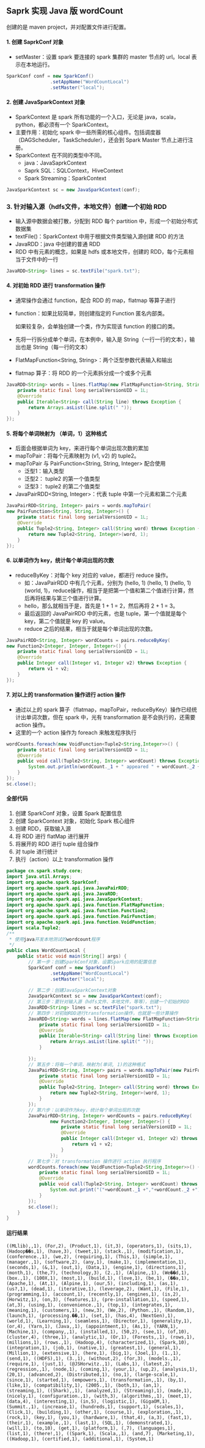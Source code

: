 ## Saprk 实现 Java 版 wordCount

创建的是 maven project，并对配置文件进行配置。

#### 1. 创建 SaprkConf 对象

- setMaster：设置 spark 要连接的 spark 集群的 master 节点的 url。local 表示在本地运行。

````java
SparkConf conf = new SparkConf()
				.setAppName("WordCountLocal")
				.setMaster("local");  
````

#### 2. 创建 JavaSparkContext 对象

- SparkContext 是 spark 所有功能的一个入口，无论是 java，scala，python，都必须有一个 SparkContext。
- 主要作用：初始化 spark 中一些所需的核心组件。包括调度器（DAGScheduler，TaskScheduler），还会到 Spark Master 节点上进行注册。
- SparkContext 在不同的类型中不同。
  - java：JavaSaprkContext
  - Saprk SQL：SQLContext，HiveContext
  - Spark Streaming：SparkContext

````java
JavaSparkContext sc = new JavaSparkContext(conf);
````

### 3. 针对输入源（hdfs文件，本地文件）创建一个初始 RDD

- 输入源中数据会被打散，分配到 RDD 每个 partition 中，形成一个初始分布式数据集
- textFile()：SparkContext 中用于根据文件类型输入源创建 RDD 的方法
- JavaRDD：java 中创建的普通 RDD
- RDD 中有元素的概念，如果是 hdfs 或本地文件，创建的 RDD，每个元素相当于文件中的一行

````java
JavaRDD<String> lines = sc.textFile("spark.txt");
````

#### 4. 对初始 RDD 进行 transformation 操作

- 通常操作会通过 function，配合 RDD 的 map，flatmap 等算子进行

- function：如果比较简单，则创建指定的 Function 匿名内部类。

  如果较复杂，会单独创建一个类，作为实现该 function 的接口的类。

- 先将一行拆分成单个单词，在本例中，输入是 String（一行一行的文本），输出也是 String（每一行的文本）

- FlatMapFunction<String, String>：两个泛型参数代表输入和输出

- flatmap 算子：将 RDD 的一个元素拆分成一个或多个元素

````java
JavaRDD<String> words = lines.flatMap(new FlatMapFunction<String, String>() {
	private static final long serialVersionUID = 1L;
    @Override
    public Iterable<String> call(String line) throws Exception {
        return Arrays.asList(line.split(" "));  
    }
});
````

#### 5. 将每个单词映射为 （单词，1）这种格式

- 后面会根据单词为 key，来进行每个单词出现次数的累加
- mapToPair：将每个元素映射为 (v1, v2) 的 tuple2。
- mapToPair 与 PairFunction<String, String, Integer> 配合使用
  - 泛型1：输入类型
  - 泛型2： tuple2 的第一个值类型
  - 泛型3： tuple2 的第二个值类型
- JavaPairRDD<String, Integer>：代表 tuple 中第一个元素和第二个元素

````java
JavaPairRDD<String, Integer> pairs = words.mapToPair(
new PairFunction<String, String, Integer>() {
    private static final long serialVersionUID = 1L;
    @Override
    public Tuple2<String, Integer> call(String word) throws Exception {
        return new Tuple2<String, Integer>(word, 1);
    }
});
````

#### 6. 以单词作为 key，统计每个单词出现的次数

- reduceByKey：对每个 key 对应的 value，都进行 reduce 操作。
  - 如：JavaPairRDD 中有几个元素，分别为 (hello, 1) (hello, 1) (hello, 1) (world, 1)，reduce操作，相当于是把第一个值和第二个值进行计算，然后再将结果与第三个值进行计算。
  - hello，那么就相当于是，首先是 1 + 1 = 2，然后再将 2 + 1 = 3。
  - 最后返回的 JavaPairRDD 中的元素，也是 tuple，第一个值就是每个 key，第二个值就是 key 的 value。
  - reduce 之后的结果，相当于就是每个单词出现的次数。

````java
JavaPairRDD<String, Integer> wordCounts = pairs.reduceByKey(
new Function2<Integer, Integer, Integer>() {
    private static final long serialVersionUID = 1L;
    @Override
    public Integer call(Integer v1, Integer v2) throws Exception {
        return v1 + v2;
    }
});
````

#### 7. 对以上的 transformation 操作进行 action 操作

- 通过以上的 spark 算子（flatmap，mapToPair，reduceByKey）操作已经统计出单词次数，但在 spark 中，光有 transformation 是不会执行的，还需要 action 操作。
- 这里的一个 action 操作为 foreach 来触发程序执行

````java
wordCounts.foreach(new VoidFunction<Tuple2<String,Integer>>() {
	private static final long serialVersionUID = 1L;
    @Override
    public void call(Tuple2<String, Integer> wordCount) throws Exception {
        System.out.println(wordCount._1 + " appeared " + wordCount._2 + " times.");    
    }
});
sc.close();
````

#### 全部代码

1. 创建 SparkConf 对象，设置 Spark 配置信息
2. 创建 SparkContext 对象，初始化 Spark 核心组件
3. 创建 RDD，获取输入源
4. 将 RDD 进行 flatMap 进行展开
5. 将展开的 RDD 进行 tuple 组合操作
6. 对 tuple 进行统计
7. 执行（action）以上 transformation 操作

````java
package cn.spark.study.core;
import java.util.Arrays;
import org.apache.spark.SparkConf;
import org.apache.spark.api.java.JavaPairRDD;
import org.apache.spark.api.java.JavaRDD;
import org.apache.spark.api.java.JavaSparkContext;
import org.apache.spark.api.java.function.FlatMapFunction;
import org.apache.spark.api.java.function.Function2;
import org.apache.spark.api.java.function.PairFunction;
import org.apache.spark.api.java.function.VoidFunction;
import scala.Tuple2;
/**
 * 使用java开发本地测试的wordcount程序
 */
public class WordCountLocal {
	public static void main(String[] args) {
		// 第一步：创建SparkConf对象，设置Spark应用的配置信息
		SparkConf conf = new SparkConf()
				.setAppName("WordCountLocal")
				.setMaster("local");  
		
		// 第二步：创建JavaSparkContext对象
		JavaSparkContext sc = new JavaSparkContext(conf);
		// 第三步：要针对输入源（hdfs文件、本地文件，等等），创建一个初始的RDD
		JavaRDD<String> lines = sc.textFile("spark.txt");
		// 第四步：对初始RDD进行transformation操作，也就是一些计算操作
		JavaRDD<String> words = lines.flatMap(new FlatMapFunction<String, String>(){
			private static final long serialVersionUID = 1L;
			@Override
			public Iterable<String> call(String line) throws Exception {
				return Arrays.asList(line.split(" "));  
			}
			
		});
		// 第五步：将每一个单词，映射为(单词, 1)的这种格式
		JavaPairRDD<String, Integer> pairs = words.mapToPair(new PairFunction<String, String, Integer>() {
            private static final long serialVersionUID = 1L;
            @Override
            public Tuple2<String, Integer> call(String word) throws Exception {
                return new Tuple2<String, Integer>(word, 1);
            }
		});
		// 第六步：以单词作为key，统计每个单词出现的次数
		JavaPairRDD<String, Integer> wordCounts = pairs.reduceByKey(
				new Function2<Integer, Integer, Integer>() {
					private static final long serialVersionUID = 1L;
					@Override
					public Integer call(Integer v1, Integer v2) throws Exception {
						return v1 + v2;
					}
				});
		// 第七步：对 transformation 操作进行 action 执行程序
		wordCounts.foreach(new VoidFunction<Tuple2<String,Integer>>() {
			private static final long serialVersionUID = 1L;
			@Override
			public void call(Tuple2<String, Integer> wordCount) throws Exception {
				System.out.print("("+wordCount._1 +","+wordCount._2 +"), ");
			}
		});
		sc.close();
	}
}
````

#### 运行结果

````
((MLlib),,1), (For,2), (Product,1), (it,3), (operators,1), (sits,1), (Hadoop��s,1), (have,3), (tweet,1), (stack.,1), (modification,1), (conference.,1), (we,2), (requiring,1), (This,1), (simple,1), (manager.,1), (software,2), (any,1), (make,1), (implementation,1), (seconds,1), (&,1), (out,1), (Data,1), (engine,1), (directions,1), (month,1), (the,7), (technology,3), (2.,1), (Alpine,,1), (We��d,1), (box.,1), (100X,1), (most,1), (build,1), (love,1), (be,1), (��a,1), (Apache,1), (At,1), (Alpine,1), (our,5), (including,1), (as,1), (us?,1), (dead,1), (iterative,1), (leverage,2), (Want,1), (File,1), (programming,1), (account,1), (recently,1), (engines,1), (is,2), (Horwitz,1), (on,3), (features,1), (pre-installation,1), (speed,1), (at,3), (using,1), (convenience.,1), (top,1), (integrates,1), (meaning,1), (customers,1), (new,3), (We,2), (Python.,1), (Random,1), (launch,1), (processing.��,1), (set,1), (has,4), (NextGen),1), (world,1), (Learning,1), (seamless,1), (Director,1), (generality,1), (or,4), (Yarn,1), (Java,,1), (appointment,1), (As,1), (YARN,1), (Machine,1), (company,,1), (installed,1), (50,2), (see,1), (of,10), (cluster,4), (three,1), (analytic,1), (Or,1), (Forests,,1), (rows,1), (millions,1), (rows.,1), (Hadoop,4), (characterized,1), (Spark,10), (integration,1), (job,1), (native,1), (greatest,1), (general,1), (Million,1), (extensive,1), (here,1), (big,1), (Joel,1), (1.,1), (send,1), ((HDFS),1), (3.,1), (without,2), (for,3), (models.,1), (require,1), (just,1), (@JSHorwitz.,1), (Labs,1), (latest,2), (regression,,1), (node,1), (coming,1), (your,1), (up,2), (analysis,1), (20,1), (advanced,2), (Distributed,1), (no,1), (large-scale,1), (since,1), (started,1), (empowers,1), (transformation,,1), (by,1), (like,1), (compatibility,1), (2005.,1), (both,1), (an,1), (streaming,1), ((Shark),,1), (analyzed,1), (Streaming),1), (made,1), (nicely,1), (configuration.,1), (with,3), (algorithms,,1), (meet,1), (data,4), (interesting,1), (in,5), (logistic,1), (GigaOM,1), (Summit.,1), (increase,1), (hundreds,1), (support,1), (scales,1), (Click,1), (building,1), (other,1), (course,1), (exploration,,1), (rock,1), (key,1), (you,1), (hardware,1), (that,4), (a,3), (fast,1), (their,1), (example,,1), (last,1), (SQL,1), (demonstrated,1), (will,1), (to,10), (get,1), (platform,1), (,7), (languages,1), (list,1), (there!,1), ((Spark,1), (Scala,,1), (and,7), (Marketing,1), ((Hadoop,1), (certified,1), (additional,1), (System,1)
````